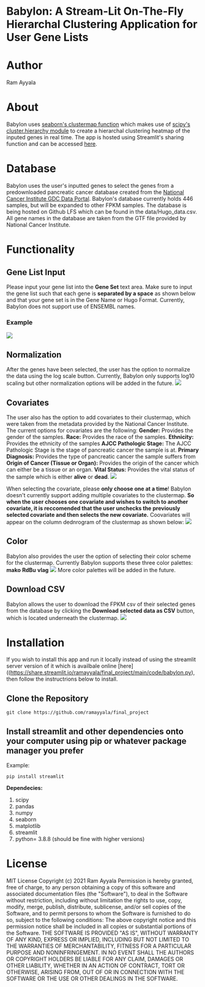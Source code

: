 # Babylon: A Stream-Lit On-The-Fly Hierarchal Clustering Application for User Gene Lists
# Author
Ram Ayyala 
# About
Babylon uses  [seaborn's clustermap function](https://seaborn.pydata.org/generated/seaborn.clustermap.html) which makes use of [scipy's cluster.hierarchy module](https://docs.scipy.org/doc/scipy/reference/cluster.hierarchy.html) to create a hierarchal clustering heatmap of the inputed genes in real time. The app is hosted using Streamlit's sharing function and can be accessed [here](https://share.streamlit.io/ramayyala/final_project/main/code/babylon.py). 

# Database
Babylon uses the user's inputted genes to select the genes from a predownloaded pancreatic cancer database created from the  [National Cancer Institute GDC Data Portal](https://portal.gdc.cancer.gov/). Babylon's database currently holds 446 samples, but will be expanded to other FPKM samples. The database is being hosted on Github LFS which can be found in the data/Hugo_data.csv. All gene names in the database are taken from the GTF file provided by National Cancer Institute. 
# Functionality
## Gene List Input
Please input your gene list into the **Gene Set** text area. Make sure to input the gene list such that each gene is **separated by a space** as shown below and that your gene set is in the Gene Name or Hugo Format. Currently, Babylon does not support use of ENSEMBL names. 
### Example
![](/misc/gene_input_screenshot.png)
## Normalization
After the genes have been selected, the user has the option to normalize the data using the log scale button. Currently, Babylon only supports log10 scaling but other normalization options will be added in the future. 
![](/misc/normalization_options.png)
## Covariates
The user also has the option to add covariates to their clustermap, which were taken from the metadata provided by the National Cancer Institute. The current options for covariates are the following:
**Gender:** Provides the gender of the samples.
**Race:** Provides the race of the samples.
**Ethnicity:** Provides the ethnicity of the samples
**AJCC Pathologic Stage:** The AJCC Pathologic Stage is the stage of pancreatic cancer the sample is at. 
**Primary Diagnosis:** Provides the type of pancreatic cancer the sample suffers from
**Origin of Cancer (Tissue or Organ):** Provides the origin of the cancer which can either be a tissue or an organ.
**Vital Status:** Provides the vital status of the sample which is either **alive** or **dead**. 
![](/misc/covariate_options.png)

When selecting the covariate, please **only choose one at a time**! Babylon doesn't currently support adding multiple covariates to the clustermap. **So when the user chooses one covariate and wishes to switch to another covariate, it is reccomended that the user unchecks the previously selected covariate and then selects the new covariate.** 
Coovariates will appear on the column dednrogram of the clustermap as shown below:
![](/misc/covariate_on_clustermap.png)
## Color
Babylon also provides the user the option of selecting their color scheme for the clustermap. Currently Babylon supports these three color palettes:
**mako**
**RdBu**
**vlag**
![](/misc/color_options.png)
More color palettes will be added in the future. 
## Download CSV
Babylon allows the user to download the FPKM csv of their selected genes from the database by clicking the **Download selected data as CSV** button, which is located underneath the clustermap. 
![](/misc/download_csv_option.png)
# Installation
If you wish to install this app and run it locally instead of using the streamlit server version of it which is availbale online [here]((https://share.streamlit.io/ramayyala/final_project/main/code/babylon.py), then follow the instructrions below to install. 
## Clone the Repository 
```
git clone https://github.com/ramayyala/final_project
```
## Install streamlit and other dependencies onto your computer using pip or whatever package manager you prefer
Example:
```
pip install streamlit
```
**Dependecies:**
1. scipy
2. pandas
3. numpy
4. seaborn
5. matplotlib
6. streamlit
7. python= 3.8.8 (should be fine with higher versions)

# License
MIT License
Copyright (c) 2021 Ram Ayyala
Permission is hereby granted, free of charge, to any person obtaining a copy
of this software and associated documentation files (the "Software"), to deal
in the Software without restriction, including without limitation the rights
to use, copy, modify, merge, publish, distribute, sublicense, and/or sell
copies of the Software, and to permit persons to whom the Software is
furnished to do so, subject to the following conditions:
The above copyright notice and this permission notice shall be included in all
copies or substantial portions of the Software.
THE SOFTWARE IS PROVIDED "AS IS", WITHOUT WARRANTY OF ANY KIND, EXPRESS OR
IMPLIED, INCLUDING BUT NOT LIMITED TO THE WARRANTIES OF MERCHANTABILITY,
FITNESS FOR A PARTICULAR PURPOSE AND NONINFRINGEMENT. IN NO EVENT SHALL THE
AUTHORS OR COPYRIGHT HOLDERS BE LIABLE FOR ANY CLAIM, DAMAGES OR OTHER
LIABILITY, WHETHER IN AN ACTION OF CONTRACT, TORT OR OTHERWISE, ARISING FROM,
OUT OF OR IN CONNECTION WITH THE SOFTWARE OR THE USE OR OTHER DEALINGS IN THE
SOFTWARE.



